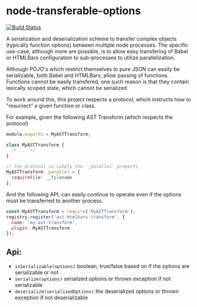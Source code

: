 # node-transferable-options
[![Build Status](https://travis-ci.org/stefanpenner/node-transferable-options.svg?branch=master)](https://travis-ci.org/stefanpenner/node-transferable-options)

A serialization and deserialization scheme to transfer complex objects
(typically function options) between multiple node processes. The specific
use-case, although more are possible, is to allow easy transfering of Babel or
HTMLBars configuration to sub-processes to utilize parallelization.

Although POJO's which restrict themselves to pure JSON can easily be
serializable, both Babel and HTMLBars, allow passing of functions. Functions
cannot be easily transfered, one such reason is that they contain lexically
scoped state, which cannot be serialized.

To work around this, this project respects a protocol, which instructs how to
"resurrect" a given function or class.

For example, given the following AST Transform (which respects the protocol)
```js
module.exports = MyASTTransform;

class MyASTTransform {
  /* ... */
}

// the protocol is simply the `_parallel` property
MyASTTransform._parallel = {
  requireFile: __filename
};
```

And the following API, can easily continue to operate even if the options must
be transferred to another process.

```js
const MyASTTransform = require('MyASTTransform');
registry.register('ast-htmlbars-transform', {
  name: 'my-ast-transform',
  plugin: MyASTTransform
});
```


## Api:

* `isSerializable(options)` boolean, true/false based on if the options are serializable or not
* `serialize(options)` serialized options or thrown exception if not serializable
* `deserialize(serializedOptions)` the deserialized options or thrown exception if not deserializable
